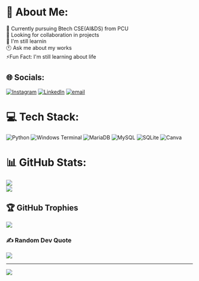 # 💫 About Me:
🏫 Currently pursuing Btech CSE(AI&DS) from PCU<br>💪 Looking for collaboration in projects  <br>🧬 I'm still learnin<br>🕚 Ask me about my works<br>⚡Fun Fact: I'm still learning about life<br>


## 🌐 Socials:
[![Instagram](https://img.shields.io/badge/Instagram-%23E4405F.svg?logo=Instagram&logoColor=white)](https://instagram.com/_gupta_mudit) [![LinkedIn](https://img.shields.io/badge/LinkedIn-%230077B5.svg?logo=linkedin&logoColor=white)](https://linkedin.com/in/mudit-gupta-07a766281/) [![email](https://img.shields.io/badge/Email-D14836?logo=gmail&logoColor=white)](mailto:gupta.mudit.in@gmail.com) 

# 💻 Tech Stack:
![Python](https://img.shields.io/badge/python-3670A0?style=plastic&logo=python&logoColor=ffdd54) ![Windows Terminal](https://img.shields.io/badge/Windows%20Terminal-%234D4D4D.svg?style=plastic&logo=windows-terminal&logoColor=white) ![MariaDB](https://img.shields.io/badge/MariaDB-003545?style=plastic&logo=mariadb&logoColor=white) ![MySQL](https://img.shields.io/badge/mysql-4479A1.svg?style=plastic&logo=mysql&logoColor=white) ![SQLite](https://img.shields.io/badge/sqlite-%2307405e.svg?style=plastic&logo=sqlite&logoColor=white) ![Canva](https://img.shields.io/badge/Canva-%2300C4CC.svg?style=plastic&logo=Canva&logoColor=white)
# 📊 GitHub Stats:
![](https://github-readme-stats.vercel.app/api?username=mudit021&theme=transparent&hide_border=true&include_all_commits=true&count_private=false)<br/>
![](https://github-readme-stats.vercel.app/api/top-langs/?username=mudit021&theme=transparent&hide_border=true&include_all_commits=true&count_private=false&layout=compact)

## 🏆 GitHub Trophies
![](https://github-profile-trophy.vercel.app/?username=mudit021&theme=transparent&no-frame=true&no-bg=true&margin-w=4)

### ✍️ Random Dev Quote
![](https://quotes-github-readme.vercel.app/api?type=horizontal&theme=merko)

---
[![](https://visitcount.itsvg.in/api?id=mudit021&icon=10&color=0)](https://visitcount.itsvg.in)

